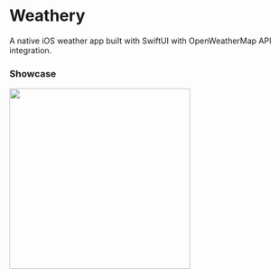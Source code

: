 # Weathery

A native iOS weather app built with SwiftUI with OpenWeatherMap API integration.


### Showcase

<img src="./showcase/showcase.gif" width="320" />

